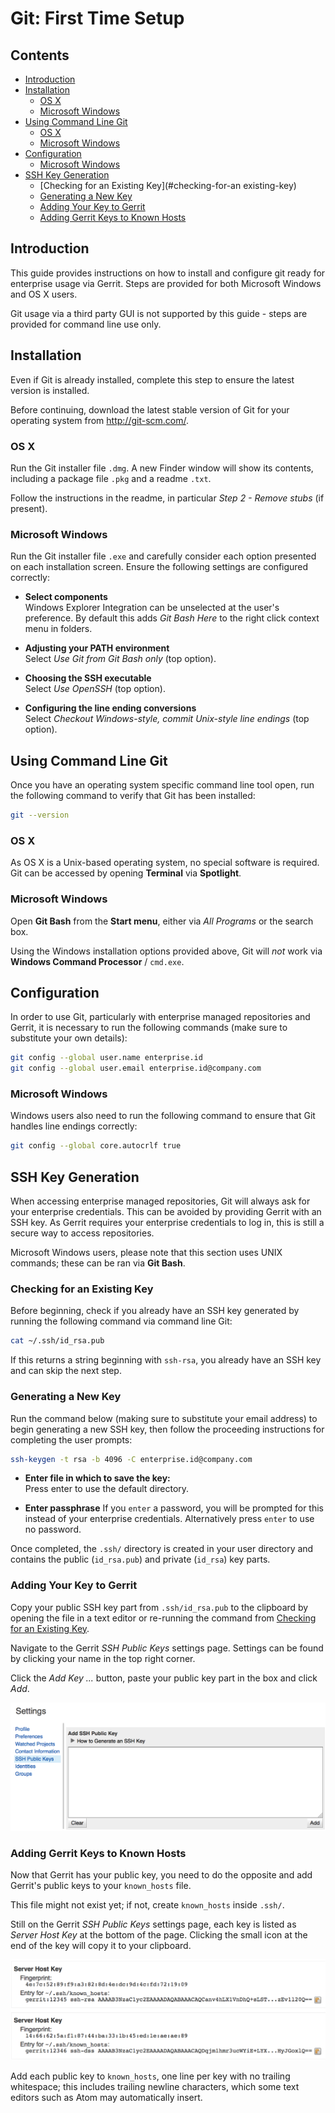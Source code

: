 # Git: First Time Setup

## Contents

- [Introduction](#introduction)
- [Installation](#installing-git)
  - [OS X](#os-x)
  - [Microsoft Windows](#microsoft-windows)
- [Using Command Line Git](#using-git)
  - [OS X](#os-x-1)
  - [Microsoft Windows](#microsoft-windows-1)
- [Configuration](#configuration)
  - [Microsoft Windows](#microsoft-windows-2)
- [SSH Key Generation](#ssh-key-generation)
  - [Checking for an Existing Key](#checking-for-an existing-key)
  - [Generating a New Key](#generating-a-new-key)
  - [Adding Your Key to Gerrit](#adding-your-key-to-gerrit)
  - [Adding Gerrit Keys to Known Hosts](#adding-gerrit-keys-to-known-hosts)

## Introduction

This guide provides instructions on how to install and configure git ready for enterprise usage via Gerrit. Steps are provided for both Microsoft Windows and OS X users.

Git usage via a third party GUI is not supported by this guide - steps are provided for command line use only.

## Installation

Even if Git is already installed, complete this step to ensure the latest version is installed.

Before continuing, download the latest stable version of Git for your operating system from http://git-scm.com/.

### OS X

Run the Git installer file `.dmg`. A new Finder window will show its contents, including a package file `.pkg` and a readme `.txt`.

Follow the instructions in the readme, in particular *Step 2 - Remove stubs* (if present).

### Microsoft Windows

Run the Git installer file `.exe` and carefully consider each option presented on each installation screen. Ensure the following settings are configured correctly:

- **Select components**  
  Windows Explorer Integration can be unselected at the user's preference. By default this adds *Git Bash Here* to the right click context menu in folders.

- **Adjusting your PATH environment**  
  Select *Use Git from Git Bash only* (top option).

- **Choosing the SSH executable**  
  Select *Use OpenSSH* (top option).

- **Configuring the line ending conversions**  
  Select *Checkout Windows-style, commit Unix-style line endings* (top option).

## Using Command Line Git

Once you have an operating system specific command line tool open, run the following command to verify that Git has been installed:

```bash
git --version
```

### OS X

As OS X is a Unix-based operating system, no special software is required. Git can be accessed by opening **Terminal** via **Spotlight**.

### Microsoft Windows

Open **Git Bash** from the **Start menu**, either via *All Programs* or the search box.

Using the Windows installation options provided above, Git will *not* work via **Windows Command Processor** / `cmd.exe`.

## Configuration

In order to use Git, particularly with enterprise managed repositories and Gerrit, it is necessary to run the following commands (make sure to substitute your own details):

```bash
git config --global user.name enterprise.id
git config --global user.email enterprise.id@company.com
```

### Microsoft Windows

Windows users also need to run the following command to ensure that Git handles line endings correctly:

```bash
git config --global core.autocrlf true
```

## SSH Key Generation

When accessing enterprise managed repositories, Git will always ask for your enterprise credentials. This can be avoided by providing Gerrit with an SSH key. As Gerrit requires your enterprise credentials to log in, this is still a secure way to access repositories.

Microsoft Windows users, please note that this section uses UNIX commands; these can be ran via **Git Bash**.

### Checking for an Existing Key

Before beginning, check if you already have an SSH key generated by running the following command via command line Git:

```bash
cat ~/.ssh/id_rsa.pub
```

If this returns a string beginning with `ssh-rsa`, you already have an SSH key and can skip the next step.

### Generating a New Key

Run the command below (making sure to substitute your email address) to begin generating a new SSH key, then follow the proceeding instructions for completing the user prompts:

```bash
ssh-keygen -t rsa -b 4096 -C enterprise.id@company.com
```

- **Enter file in which to save the key:**  
  Press enter to use the default directory.

- **Enter passphrase**
  If you `enter` a password, you will be prompted for this instead of your enterprise credentials. Alternatively press `enter` to use no password.

Once completed, the `.ssh/` directory is created in your user directory and contains the public (`id_rsa.pub`) and private (`id_rsa`) key parts.

### Adding Your Key to Gerrit

Copy your public SSH key part from `.ssh/id_rsa.pub` to the clipboard by opening the file in a text editor or re-running the command from [Checking for an Existing Key](#checking-for-an-existing-key).

Navigate to the Gerrit *SSH Public Keys* settings page. Settings can be found by clicking your name in the top right corner.

Click the *Add Key ...* button, paste your public key part in the box and click *Add*.

![](Images/first-time-setup-ssh-add.png?raw=true)

### Adding Gerrit Keys to Known Hosts

Now that Gerrit has your public key, you need to do the opposite and add Gerrit's public keys to your `known_hosts` file.

This file might not exist yet; if not, create `known_hosts` inside `.ssh/`.

Still on the Gerrit *SSH Public Keys* settings page, each key is listed as *Server Host Key* at the bottom of the page. Clicking the small icon at the end of the key will copy it to your clipboard.

![](Images/first-time-setup-ssh-keys.png?raw=true)

Add each public key to `known_hosts`, one line per key with no trailing whitespace; this includes trailing newline characters, which some text editors such as Atom may automatically insert.
